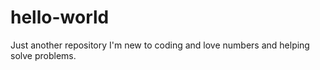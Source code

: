 # hello-world
Just another repository
I'm new to coding and love numbers and helping solve problems.
